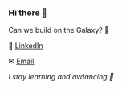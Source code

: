 ### Hi there 👋

Can we build on the Galaxy? 🤔

🔗 [LinkedIn](https://www.linkedin.com/in/samuelokoli/)

✉ [Email](mailto:okolisamuel21@gmail.com)

_I stay learning and avdancing 🎉_ 
<!-- TODO - addeing Twitter, facebook and Website or Portfolio sites and Other Freelance sites.
- 🔗 [Twitter](https://www.linkedin.com/in/samuelokoli/)
-->

